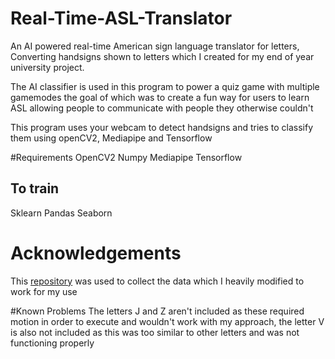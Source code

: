 # Real-Time-ASL-Translator
An AI powered real-time American sign language translator for letters, Converting handsigns shown to letters which I created for my end of year university project.

The AI classifier is used in this program to power a quiz game with multiple gamemodes the goal of which was to create a fun way for users to learn ASL allowing people to communicate with people they otherwise couldn't

This program uses your webcam to detect handsigns and tries to classify them using openCV2, Mediapipe and Tensorflow 

#Requirements
OpenCV2
Numpy
Mediapipe
Tensorflow
## To train
Sklearn
Pandas
Seaborn

# Acknowledgements
This [repository](https://link-url-here.org) was used to collect the data which I heavily modified to work for my use

#Known Problems
The letters J and Z aren't included as these required motion in order to execute and wouldn't work with my approach, the letter V is also not included as this was too similar to other letters and was not functioning properly
